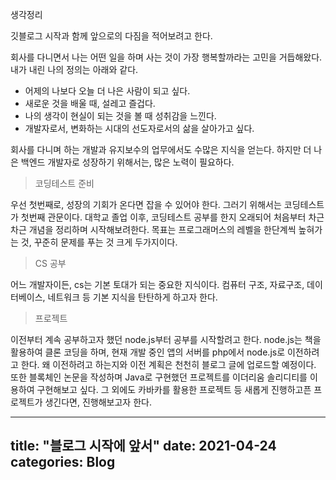 생각정리

깃블로그 시작과 함께 앞으로의 다짐을 적어보려고 한다.

회사를 다니면서 나는 어떤 일을 하며 사는 것이 가장 행복할까라는 고민을 거듭해왔다. 
내가 내린 나의 정의는 아래와 같다.
 - 어제의 나보다 오늘 더 나은 사람이 되고 싶다. 
 - 새로운 것을 배울 때, 설레고 즐겁다.
 - 나의 생각이 현실이 되는 것을 볼 때 성취감을 느낀다. 
 - 개발자로서, 변화하는 시대의 선도자로서의 삶을 살아가고 싶다.

회사를 다니며 하는 개발과 유지보수의 업무에서도 수많은 지식을 얻는다. 하지만 더 나은 백엔드 개발자로 성장하기 위해서는, 많은 노력이 필요하다.

> 코딩테스트 준비

우선 첫번째로, 성장의 기회가 온다면 잡을 수 있어야 한다. 그러기 위해서는 코딩테스트가 첫번째 관문이다. 대학교 졸업 이후, 코딩테스트 공부를 한지 오래되어 처음부터 차근차근 개념을 정리하며 시작해보려한다. 목표는 프로그래머스의 레벨을 한단계씩 높혀가는 것, 꾸준히 문제를 푸는 것 크게 두가지이다.

> CS 공부

어느 개발자이든, cs는 기본 토대가 되는 중요한 지식이다. 컴퓨터 구조, 자료구조, 데이터베이스, 네트워크 등 기본 지식을 탄탄하게 하고자 한다.

> 프로젝트

이전부터 계속 공부하고자 했던 node.js부터 공부를 시작할려고 한다. node.js는 책을 활용하여 클론 코딩을 하며, 현재 개발 중인 앱의 서버를 php에서 node.js로 이전하려고 한다. 왜 이전하려고 하는지와 이전 계획은 천천히 블로그 글에 업로드할 예정이다. 또한 블록체인 논문을 작성하며 Java로 구현했던 프로젝트를 이더리움 솔리디티를 이용하여 구현해보고 싶다. 그 외에도 카바카를 활용한 프로젝트 등 새롭게 진행하고픈 프로젝트가 생긴다면, 진행해보고자 한다.

---
title: "블로그 시작에 앞서"
date: 2021-04-24
categories: Blog
---